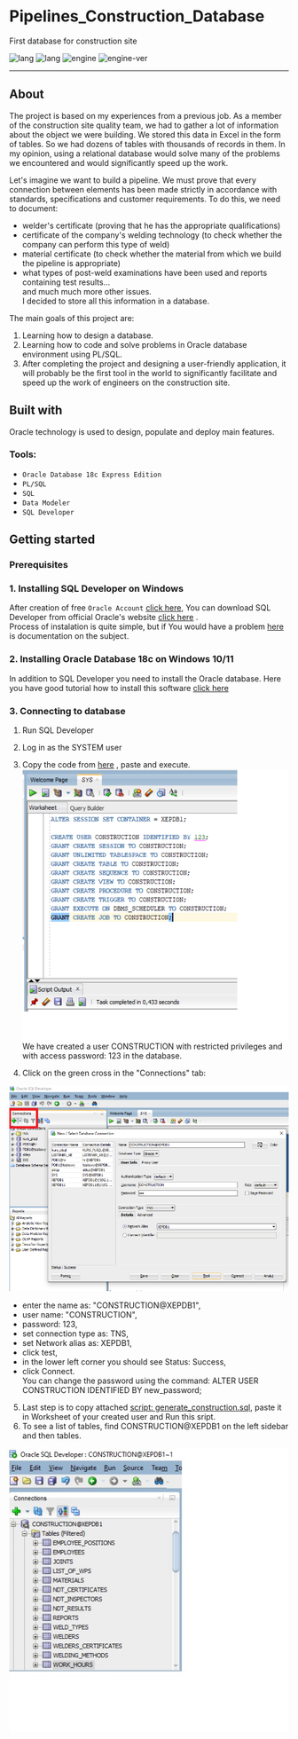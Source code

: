 # Pipelines_Construction_Database
First database for construction site

![lang](https://img.shields.io/static/v1?label=lang&message=PL/SQL&color=blue)
![lang](https://img.shields.io/static/v1?label=lang&message=SQL&color=yellow)
![engine](https://img.shields.io/static/v1?label=engine&message=Oracle&color=green)
![engine-ver](https://img.shields.io/static/v1?label=version&message=18c&color=green)

---

## About
The project is based on my experiences from a previous job. As a member of the construction site quality team, we had to gather a lot of information about the object we were building. We stored this data in Excel in the form of tables. So we had dozens of tables with thousands of records in them. In my opinion, using a relational database would solve many of the problems we encountered and would significantly speed up the work.

Let's imagine we want to build a pipeline. We must prove that every connection between elements has been made strictly in accordance with standards, specifications and customer requirements. To do this, we need to document:
- welder's certificate (proving that he has the appropriate qualifications)
- certificate of the company's welding technology (to check whether the company can perform this type of weld)
- material certificate (to check whether the material from which we build the pipeline is appropriate)
- what types of post-weld examinations have been used and reports containing test results...  
and much much more other issues.  
I decided to store all this information in a database.  

The main goals of this project are:

1. Learning how to design a database.
2. Learning how to code and solve problems in Oracle database environment using PL/SQL.
3. After completing the project and designing a user-friendly application, it will probably be the first tool in the world to significantly facilitate and speed up the work of engineers on the construction site.  

## Built with
    
Oracle technology is used to design, populate and deploy main features.
    
### Tools:

* `Oracle Database 18c Express Edition`
* `PL/SQL`
* `SQL`
* `Data Modeler`
* `SQL Developer`  

## Getting started

### Prerequisites  

### 1. Installing SQL Developer on Windows

After creation of free `Oracle Account` [click here](https://profile.oracle.com/myprofile/account/create-account.jspx), You can download SQL Developer from official Oracle's website [click here](https://www.oracle.com/database/sqldeveloper/technologies/download/) .  
Process of instalation is quite simple, but if You would have a problem [here](https://docs.oracle.com/en/database/oracle/sql-developer/22.2/rptug/sql-developer-concepts-usage.html#GUID-156BEBA3-2F9B-4CE0-8E91-728581FF46AB) is documentation on the subject.   

### 2. Installing Oracle Database 18c on Windows 10/11  
In addition to SQL Developer you need to install the Oracle database. Here you have good tutorial how to install this software [click here](https://www.youtube.com/watch?v=oFKzUUOVX-I)  

### 3. Connecting to database  
 
1. Run SQL Developer
2. Log in as the SYSTEM user
3. Copy the code from [here](https://github.com/marcinpopielec/Pipelines_Construction_Database/blob/main/creating%20user%20'CONSTRUCTION'.sql) , paste and execute.  
![1](https://github.com/marcinpopielec/Pipelines_Construction_Database/blob/main/1.png)  
We have created a user CONSTRUCTION with restricted privileges and with access password: 123 in the database.  
 
 4. Click on the green cross in the "Connections" tab:  
 
  ![1](https://github.com/marcinpopielec/Pipelines_Construction_Database/blob/main/2.png)  
 - enter the name as: "CONSTRUCTION@XEPDB1",
 - user name: "CONSTRUCTION",
 - password: 123,
 - set connection type as: TNS,
 - set Network alias as: XEPDB1,
 - click test,
 - in the lower left corner you should see Status: Success,
 - click Connect.  
 You can change the password using the command: ALTER USER CONSTRUCTION IDENTIFIED BY new_password;  
 
5. Last step is to copy attached [script: generate_construction.sql](https://github.com/marcinpopielec/Pipelines_Construction_Database/blob/main/generate_construction.sql), paste it in Worksheet of your created user and Run this sript.
6. To see a list of tables, find CONSTRUCTION@XEPDB1 on the left sidebar and then tables.  

![1](https://github.com/marcinpopielec/Pipelines_Construction_Database/blob/main/3.jpg)

 
 





